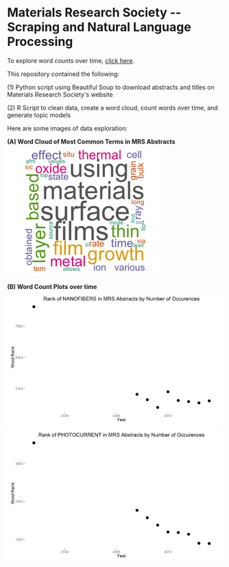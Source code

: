 Materials Research Society -- Scraping and Natural Language Processing
============

To explore word counts over time, [click here](http://ec2-54-68-119-28.us-west-2.compute.amazonaws.com:3838/).

This repository contained the following: 

(1) Python script using Beautiful Soup to download abstracts and titles on Materials Research Society's website

(2) R Script to clean data, create a word cloud, count words over time, and generate topic models

Here are some images of data exploration:

**(A) Word Cloud of Most Common Terms in MRS Abstracts**
![](images/wordcloud.png?raw=true)

**(B) Word Count Plots over time**
![](images/nanofibers.png?raw=true)
![](images/photocurrent.png?raw=true)
